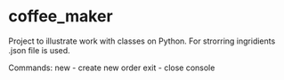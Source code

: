# coffee_maker
Project to illustrate work with classes on Python. For strorring ingridients .json file is used.

Commands:
new - create new order
exit - close console
